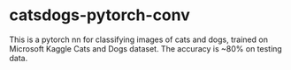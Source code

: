 # catsdogs-pytorch-conv

This is a pytorch nn for classifying images of cats and dogs, trained on Microsoft Kaggle Cats and Dogs dataset. The accuracy is ~80% on testing data.
